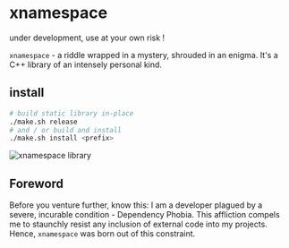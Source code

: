 # xnamespace

under development, use at your own risk !

`xnamespace` - a riddle wrapped in a mystery, shrouded in an enigma. It's a C++ library of an intensely personal kind.

## install
```zsh
# build static library in-place
./make.sh release
# and / or build and install
./make.sh install <prefix>
```

![xnamespace library](https://i.giphy.com/1iNIkQBAwEkUuTpikf.webp)

## Foreword

Before you venture further, know this: I am a developer plagued by a severe, incurable condition - Dependency Phobia. This affliction compels me to staunchly resist any inclusion of external code into my projects. Hence, `xnamespace` was born out of this constraint.
